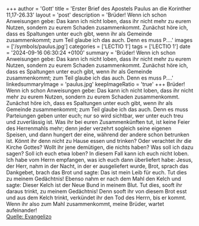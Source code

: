 +++
author = 'Gott'
title = 'Erster Brief des Apostels Paulus an die Korinther 11,17-26.33'
layout = 'post'
description = 'Brüder! Wenn ich schon Anweisungen gebe: Das kann ich nicht loben, dass ihr nicht mehr zu eurem Nutzen, sondern zu eurem Schaden zusammenkommt. Zunächst höre ich, dass es Spaltungen unter euch gibt, wenn ihr als Gemeinde zusammenkommt; zum Teil glaube ich das auch. Denn es muss P....'
images = ['/symbols/paulus.jpg']
categories = ['LECTIO 1']
tags = ['LECTIO 1']
date = '2024-09-16 06:30:24 +0100'
summary = 'Brüder! Wenn ich schon Anweisungen gebe: Das kann ich nicht loben, dass ihr nicht mehr zu eurem Nutzen, sondern zu eurem Schaden zusammenkommt. Zunächst höre ich, dass es Spaltungen unter euch gibt, wenn ihr als Gemeinde zusammenkommt; zum Teil glaube ich das auch. Denn es muss P....'
linkedsummaryImage = 'paulus.jpg'
keepImageRatio = 'true'
+++
Brüder! Wenn ich schon Anweisungen gebe: Das kann ich nicht loben, dass ihr nicht mehr zu eurem Nutzen, sondern zu eurem Schaden zusammenkommt.
Zunächst höre ich, dass es Spaltungen unter euch gibt, wenn ihr als Gemeinde zusammenkommt; zum Teil glaube ich das auch.
Denn es muss Parteiungen geben unter euch; nur so wird sichtbar, wer unter euch treu und zuverlässig ist.<!--more-->
Was ihr bei euren Zusammenkünften tut, ist keine Feier des Herrenmahls mehr;
denn jeder verzehrt sogleich seine eigenen Speisen, und dann hungert der eine, während der andere schon betrunken ist.
Könnt ihr denn nicht zu Hause essen und trinken? Oder verachtet ihr die Kirche Gottes? Wollt ihr jene demütigen, die nichts haben? Was soll ich dazu sagen? Soll ich euch etwa loben? In diesem Fall kann ich euch nicht loben.
Ich habe vom Herrn empfangen, was ich euch dann überliefert habe: Jesus, der Herr, nahm in der Nacht, in der er ausgeliefert wurde, Brot,
sprach das Dankgebet, brach das Brot und sagte: Das ist mein Leib für euch. Tut dies zu meinem Gedächtnis!
Ebenso nahm er nach dem Mahl den Kelch und sagte: Dieser Kelch ist der Neue Bund in meinem Blut. Tut dies, sooft ihr daraus trinkt, zu meinem Gedächtnis!
Denn sooft ihr von diesem Brot esst und aus dem Kelch trinkt, verkündet ihr den Tod des Herrn, bis er kommt.
Wenn ihr also zum Mahl zusammenkommt, meine Brüder, wartet aufeinander!<br> [Quelle: Evangelizo](https://evangeliumtagfuertag.org/DE/gospel)